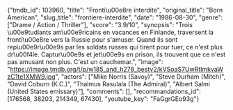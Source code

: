 {"tmdb_id": 103960, "title": "Fronti\u00e8re interdite", "original_title": "Born American", "slug_title": "frontiere-interdite", "date": "1986-08-30", "genre": ["Drame / Action / Thriller"], "score": "3.9/10", "synopsis": "Trois \u00e9tudiants am\u00e9ricains en vacances en Finlande, traversent la fronti\u00e8re vers la Russie pour s'amuser. Quand ils sont rep\u00e9r\u00e9s par les soldats russes qui tirent pour tuer, ce n'est plus dr\u00f4le. Captur\u00e9s et jet\u00e9s en prison, ils trouvent que ce n'est pas amusant non plus. C'est un cauchemar.", "image": "https://image.tmdb.org/t/p/w185_and_h278_bestv2/kVSoaS7UwRtImkvaWzC1te1XMW9.jpg", "actors": ["Mike Norris (Savoy)", "Steve Durham (Mitch)", "David Coburn (K.C.)", "Thalmus Rasulala (The Admiral)", "Albert Salmi (United States emissary)"], "comments": [], "recommandations_id": [176568, 38203, 214349, 67430], "youtube_key": "FaGgrGEo93g"}